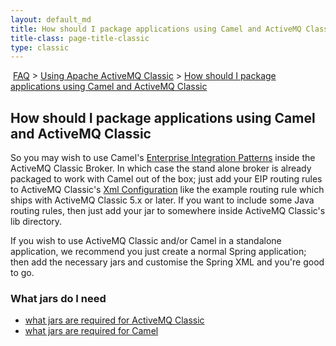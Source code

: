 ```yaml
---
layout: default_md
title: How should I package applications using Camel and ActiveMQ Classic 
title-class: page-title-classic
type: classic
---
```


 [FAQ](faq) > [Using Apache ActiveMQ Classic](using-apache-activemq-classic) > [How should I package applications using Camel and ActiveMQ Classic](how-should-i-package-applications-using-camel-and-activemq-classic)

How should I package applications using Camel and ActiveMQ Classic
----------------------------------------------------------

So you may wish to use Camel's [Enterprise Integration Patterns](enterprise-integration-patterns) inside the ActiveMQ Classic Broker. In which case the stand alone broker is already packaged to work with Camel out of the box; just add your EIP routing rules to ActiveMQ Classic's [Xml Configuration](xml-configuration) like the example routing rule which ships with ActiveMQ Classic 5.x or later. If you want to include some Java routing rules, then just add your jar to somewhere inside ActiveMQ Classic's lib directory.

If you wish to use ActiveMQ Classic and/or Camel in a standalone application, we recommend you just create a normal Spring application; then add the necessary jars and customise the Spring XML and you're good to go.

### What jars do I need

*   [what jars are required for ActiveMQ Classic](initial-configuration)
*   [what jars are required for Camel](what-jars-do-i-need)

